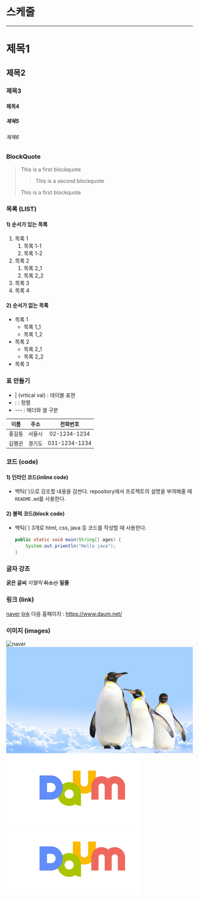 # 스케줄

---

# 제목1

## 제목2

### 제목3

#### 제목4

##### 제목5

###### 제목6

### BlockQuote

> This is a first blockquote
>
>> This is a second blockquote
>
> This is a first blockquote

### 목록 (LIST)
#### 1) 순서가 있는 목록
1. 목록 1
    1. 목록 1-1
    2. 목록 1-2
2. 목록 2
    1. 목록 2_1
    2. 목록 2_2
3. 목록 3
4. 목록 4

#### 2) 순서가 없는 목록
- 목록 1
    - 목록 1_1
    - 목록 1_2
- 목록 2
    - 목록 2_1
    - 목록 2_2
- 목록 3

### 표 만들기

- | (vrtical val) : 테이블 표현
- : : 정렬
- --- : 헤더와 셀 구분

|이름|주소|전화번호|
|:--:|:--:|:--:|
|홍길동|서울시|02-1234-1234|
|김펭귄|경기도|031-1234-1234|

### 코드 (code)
#### 1) 인라인 코드(inline code)
- 백틱(\`)으로 강조할 내용을 감싼다.
    repository에서 프로젝트의 설명을 부여해줄 때 `README.md`를 사용한다.

#### 2) 블럭 코드(block code)
- 백틱(\`) 3개로 html, css, java 등 코드를 작성할 때 사용한다.

    ``` java
    public static void main(String[] ages) {
        System.out.prientln("Hello java");
    }
    ```

### 글자 강조

**굵은 글씨**
_이텔릭_
~~취소선~~
__밑줄__

### 링크 (link)

[naver](https://www.naver.com/)
[link](a.txt)
다음 홈페이지 : <https://www.daum.net/>

### 이미지 (images)
![naver](https://ssl.pstatic.net/melona/libs/1425/1425841/53c2b0e9ae2be7d850fe_20221206101103180.jpg)
![box](./images/penguin.jpg)
[![daum](./images/daum.png)](https://www.daum.net/)
<img src="./images/daum.png" alt="daum">
